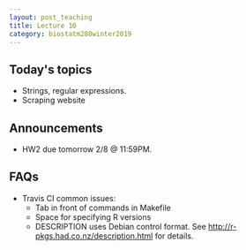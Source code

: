 ```yaml
---
layout: post_teaching
title: Lecture 10
category: biostatm280winter2019
---
```


## Today's topics

* Strings, regular expressions.  
* Scraping website

## Announcements

* HW2 due tomorrow 2/8 @ 11:59PM.

## FAQs

* Travis CI common issues:
	* Tab in front of commands in Makefile
	* Space for specifying R versions 
	* DESCRIPTION uses Debian control format. See <http://r-pkgs.had.co.nz/description.html> for details.





